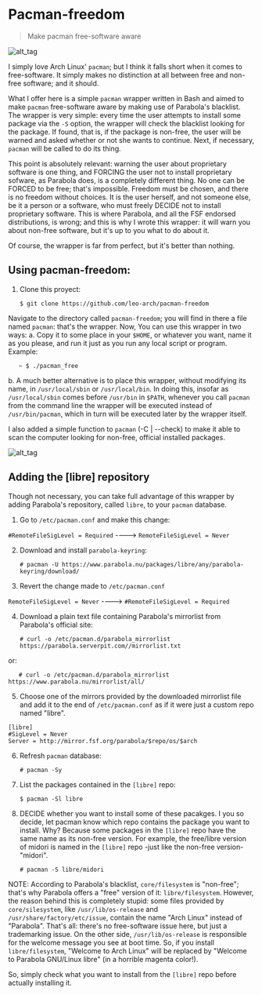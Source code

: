 # Pacman-freedom

> Make pacman free-software aware

![alt_tag](https://github.com/leo-arch/pacman-freedom/blob/master/free_pacman.png)

I simply love Arch Linux' `pacman`; but I think it falls short when it comes to free-software. It simply makes no distinction at all between free and non-free software; and it should. 

What I offer here is a simple `pacman` wrapper written in Bash and aimed to make `pacman` free-software aware by making use of Parabola's blacklist. The wrapper is very simple: every time the user attempts to install some package via the `-S` option, the wrapper will check the blacklist looking for the package. If found, that is, if the package is non-free, the user will be warned and asked whether or not she wants to continue. Next, if necessary, `pacman` will be called to do its thing.

This point is absolutely relevant: warning the user about proprietary software is one thing, and FORCING the user not to install
proprietary sofware, as Parabola does, is a completely different thing. No one can be FORCED to be free; that's impossible. Freedom must be chosen, and there is no freedom without choices. It is the user herself, and not someone else, be it a person or a software, who must freely DECIDE not to install proprietary software. This is where Parabola, and all the FSF endorsed distributions, is wrong; and this is why I wrote this wrapper: it will warn you about non-free software, but it's up to you what to do about it.

Of course, the wrapper is far from perfect, but it's better than nothing.

## Using pacman-freedom:

1. Clone this proyect:

       $ git clone https://github.com/leo-arch/pacman-freedom

Navigate to the directory called `pacman-freedom`; you will find in there a file named `pacman`: that's the wrapper. Now, You can use this wrapper in two ways:
a. Copy it to some place in your `$HOME`, or whatever you want, name it as you please, and run it just as you run any local script or program. Example:

       ~ $ ./pacman_free

b. A much better alternative is to place this wrapper, without modifying its name, in `/usr/local/sbin` or `/usr/local/bin`. In doing this, insofar as `/usr/local/sbin` comes before `/usr/bin` in `$PATH`, whenever you call `pacman` from the command line the wrapper will be executed instead of `/usr/bin/pacman`, which in turn will be executed later by the wrapper itself.

I also added a simple function to `pacman` (-C | --check) to make it able to scan the computer looking for non-free, official installed packages.

![alt_tag](https://github.com/leo-arch/pacman-freedom/blob/master/pacman-c.png)

## Adding the [libre] repository

Though not necessary, you can take full advantage of this wrapper by adding Parabola's repository, called `libre`, to your
`pacman` database. 

1. Go to `/etc/pacman.conf` and make this change:

`#RemoteFileSigLevel = Required` ----> `RemoteFileSigLevel = Never`

2. Download and install `parabola-keyring`:

       # pacman -U https://www.parabola.nu/packages/libre/any/parabola-keyring/download/

3. Revert the change made to `/etc/pacman.conf`

`RemoteFileSigLevel = Never` ----> `#RemoteFileSigLevel = Required`

4. Download a plain text file containing Parabola's mirrorlist from Parabola's official site: 

       # curl -o /etc/pacman.d/parabola_mirrorlist https://parabola.serverpit.com//mirrorlist.txt

or:

       # curl -o /etc/pacman.d/parabola_mirrorlist https://www.parabola.nu/mirrorlist/all/

5. Choose one of the mirrors provided by the downloaded mirrorlist file and add it to the end of `/etc/pacman.conf` as if it were just a custom repo named "libre".

```
[libre]
#SigLevel = Never
Server = http://mirror.fsf.org/parabola/$repo/os/$arch
```

6. Refresh `pacman` database:
       
       # pacman -Sy

7. List the packages contained in the `[libre]` repo:

       $ pacman -Sl libre

8. DECIDE whether you want to install some of these pacakges. I you so decide, let pacman know which repo contains the package you want to install. Why? Because some packages in the `[libre]` repo have the same name as its non-free version. For example, the free/libre version of midori is named in the `[libre]` repo -just like the non-free version- "midori".

       # pacman -S libre/midori

NOTE: According to Parabola's blacklist, `core/filesystem` is "non-free"; that's why Parabola offers a "free" version of it: `libre/filesystem`. However, the reason behind this is completely stupid: some files provided by `core/silesystem`, like `/usr/lib/os-release` and `/usr/share/factory/etc/issue`, contain the name "Arch Linux" instead of "Parabola". That's all: there's no free-software issue here, but just a trademarking issue. On the other side, `/usr/lib/os-release` is responsible for the welcome message you see at boot time. So, if you install `libre/filesystem`, "Welcome to Arch Linux" will be replaced by "Welcome to Parabola GNU/Linux libre" (in a horrible magenta color!).

So, simply check what you want to install from the `[libre]` repo before actually installing it. 
